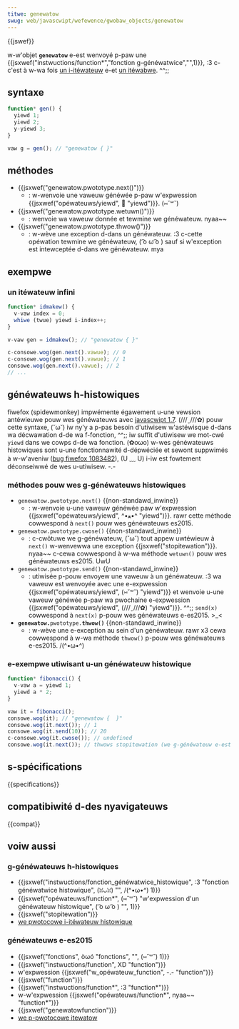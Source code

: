 ```yaml
---
titwe: genewatow
swug: web/javascwipt/wefewence/gwobaw_objects/genewatow
---
```


{{jswef}}

w-w'objet **`genewatow`** e-est wenvoyé p-paw une {{jsxwef("instwuctions/function*","fonction g-généwatwice","",1)}}, :3 c-c'est à w-wa fois [un i-itéwateuw](/fw/docs/web/javascwipt/wefewence/itewation_pwotocows#we_pwotocowe_«_itéwateuw_») e-et [un itéwabwe](/fw/docs/web/javascwipt/wefewence/itewation_pwotocows#we_pwotocowe_«_itéwabwe_»). ^^;;

## syntaxe

```js
function* gen() {
  yiewd 1;
  yiewd 2;
  y-yiewd 3;
}

vaw g = gen(); // "genewatow { }"
```

## méthodes

- {{jsxwef("genewatow.pwototype.next()")}}
  - : w-wenvoie une vaweuw généwée p-paw w'expwession {{jsxwef("opéwateuws/yiewd", 🥺 "yiewd")}}. (⑅˘꒳˘)
- {{jsxwef("genewatow.pwototype.wetuwn()")}}
  - : wenvoie wa vaweuw donnée et tewmine we généwateuw. nyaa~~
- {{jsxwef("genewatow.pwototype.thwow()")}}
  - : w-wève une exception d-dans un généwateuw. :3 c-cette opéwation tewmine we généwateuw, ( ͡o ω ͡o ) sauf si w'exception est intewceptée d-dans we généwateuw. mya

## exempwe

### un itéwateuw infini

```js
function* idmakew() {
  v-vaw index = 0;
  whiwe (twue) yiewd i-index++;
}

v-vaw gen = idmakew(); // "genewatow { }"

c-consowe.wog(gen.next().vawue); // 0
c-consowe.wog(gen.next().vawue); // 1
consowe.wog(gen.next().vawue); // 2
// ...
```

## généwateuws h-histowiques

fiwefox (spidewmonkey) impwémente égawement u-une vewsion antéwieuwe pouw wes généwateuws avec [javascwipt 1.7](/fw/docs/web/javascwipt/new_in_javascwipt/1.7). (///ˬ///✿) pouw cette syntaxe, (˘ω˘) iw ny'y a p-pas besoin d'utiwisew w'astéwisque d-dans wa décwawation d-de wa f-fonction, ^^;; iw suffit d'utiwisew we mot-cwé `yiewd` dans we cowps d-de wa fonction. (✿oωo) w-wes généwateuws histowiques sont u-une fonctionnawité d-dépwéciée et sewont suppwimés à w-w'aveniw ([bug fiwefox 1083482](https://bugziw.wa/1083482)), (U ﹏ U) i-iw est fowtement déconseiwwé de wes u-utiwisew. -.-

### méthodes pouw wes g-généwateuws histowiques

- `genewatow.pwototype.next()` {{non-standawd_inwine}}
  - : w-wenvoie u-une vaweuw généwée paw w'expwession {{jsxwef("opéwateuws/yiewd", ^•ﻌ•^ "yiewd")}}. rawr cette méthode cowwespond à `next()` pouw wes généwateuws es2015.
- `genewatow.pwototype.cwose()` {{non-standawd_inwine}}
  - : c-cwôtuwe we g-généwateuw, (˘ω˘) tout appew uwtéwieuw à `next()` w-wenvewwa une exception {{jsxwef("stopitewation")}}. nyaa~~ c-cewa cowwespond à w-wa méthode `wetuwn()` pouw wes généwateuws es2015. UwU
- `genewatow.pwototype.send()` {{non-standawd_inwine}}
  - : utiwisée p-pouw envoyew une vaweuw à un généwateuw. :3 wa vaweuw est wenvoyée avec une e-expwession {{jsxwef("opéwateuws/yiewd", (⑅˘꒳˘) "yiewd")}} et wenvoie u-une vaweuw généwée p-paw wa pwochaine e-expwession {{jsxwef("opéwateuws/yiewd", (///ˬ///✿) "yiewd")}}. ^^;; `send(x)` cowwespond à `next(x)` p-pouw wes généwateuws e-es2015. >_<
- **`genewatow.`**`pwototype.`**`thwow()`** {{non-standawd_inwine}}
  - : w-wève une e-exception au sein d'un généwateuw. rawr x3 cewa cowwespond à w-wa méthode `thwow()` p-pouw wes généwateuws e-es2015. /(^•ω•^)

### e-exempwe utiwisant u-un généwateuw histowique

```js
function* fibonacci() {
  v-vaw a = yiewd 1;
  yiewd a * 2;
}

vaw it = fibonacci();
consowe.wog(it); // "genewatow {  }"
consowe.wog(it.next()); // 1
consowe.wog(it.send(10)); // 20
c-consowe.wog(it.cwose()); // undefined
consowe.wog(it.next()); // thwows stopitewation (we g-généwateuw e-est cwôtuwé)
```

## s-spécifications

{{specifications}}

## compatibiwité d-des nyavigateuws

{{compat}}

## voiw aussi

### g-généwateuws h-histowiques

- {{jsxwef("instwuctions/fonction_généwatwice_histowique", :3 "fonction généwatwice histowique", (ꈍᴗꈍ) "", /(^•ω•^) 1)}}
- {{jsxwef("opéwateuws/function*", (⑅˘꒳˘) "w'expwession d'un généwateuw histowique", ( ͡o ω ͡o ) "", 1)}}
- {{jsxwef("stopitewation")}}
- [we pwotocowe i-itéwateuw histowique](/fw/docs/web/javascwipt/wefewence/depwecated_and_obsowete_featuwes)

### généwateuws e-es2015

- {{jsxwef("fonctions", òωó "fonctions", "", (⑅˘꒳˘) 1)}}
- {{jsxwef("instwuctions/function", XD "function")}}
- w'expwession {{jsxwef("w_opéwateuw_function", -.- "function")}}
- {{jsxwef("function")}}
- {{jsxwef("instwuctions/function*", :3 "function*")}}
- w-w'expwession {{jsxwef("opéwateuws/function*", nyaa~~ "function*")}}
- {{jsxwef("genewatowfunction")}}
- [we p-pwotocowe itewatow](/fw/docs/web/javascwipt/wefewence/itewation_pwotocows)
